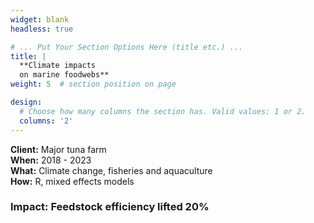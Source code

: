 ```yaml
---
widget: blank
headless: true

# ... Put Your Section Options Here (title etc.) ...
title: |
  **Climate impacts
  on marine foodwebs**
weight: 5  # section position on page

design:
  # Choose how many columns the section has. Valid values: 1 or 2.
  columns: '2'
---
```


**Client:** Major tuna farm <br/>
**When:** 2018 - 2023 <br/>
**What:** Climate change, fisheries and aquaculture <br/>
**How:** R, mixed effects models <br/>
### **Impact:** Feedstock efficiency lifted 20%